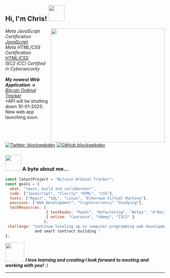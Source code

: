 <h2> Hi, I'm Chris! <img src="https://media.giphy.com/media/ejDQS4XACVyMkYh6y5/giphy.gif" width="50"></h2>
<img align='right' src="https://media.giphy.com/media/6CG1R3R96HXGPeImVU/giphy.gif" width="360">
<p><em>Meta JavaScript Certification <a href="https://www.coursera.org/account/accomplishments/verify/NT7QFUQRCB3V">JavaScript</a></br>Meta HTML/CSS Certification <a href="https://www.coursera.org/account/accomplishments/verify/4HXRXUSXYYAE">HTML/CSS</a></br>ISC2 (CC) Certified in Cybersecurity </br></br><strong>My newest Web Application   &#8594;</strong> <a href="https://blockwebdev.github.io/demo-website-app-builds/ordinals_app_rev/index.html" target="_blank">Bitcoin Ordinal Tracker</a></a> 
</em></br>*API will be shutting down 10-01-2023. New web app launching soon.</p>


[![Twitter: blockwebdev](https://img.shields.io/twitter/follow/blockwebdev?style=social)](https://twitter.com/blockwebdev)
[![GitHub blockwebdev](https://img.shields.io/github/followers/blockwebdev?label=follow&style=social)](https://github.com/blockwebdev)


### <img src="https://media.giphy.com/media/nzddNgLFKiHBCD7uIR/giphy.gif" width="50"> A byte about me...  

```javascript
const latestProject = "Bitcoin Ordinal Tracker";
const goals = {
  what: "learn, build and collaborate!",
  code: ["Javascript", "Clarity" "HTML", "CSS"],
  tools: ["React", "SQL", "Linux", "Ethereum Virtual Machine"],
  passions: ["Web Development", "Cryptocurrency" "Studying"],
  techResources: [
                  { textbooks: "Packt", "Refactoring", "Wiley", "O'Reilly" },
                  { online: "Coursera", "Udemy", "ISC2" }
                 ];
 challenge: "Continue leveling up in computer programming web development
             and smart contract building."
};
```

<img src="https://media.giphy.com/media/LnQjpWaON8nhr21vNW/giphy.gif" width="60"> <em><b>I love learning and creating I look forward to meeting and working with you!</b> :)</em>

---
